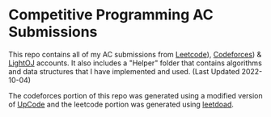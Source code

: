 # Competitive Programming AC Submissions

This repo contains all of my AC submissions from [Leetcode](https://leetcode.com/simon7426/)), [Codeforces](https://codeforces.com/submissions/Simon7426)) & [LightOJ](https://lightoj.com/user/rian66746) accounts. It also includes a "Helper" folder that contains algorithms and data structures that I have implemented and used. (Last Updated 2022-10-04)

The codeforces portion of this repo was generated using a modified version of [UpCode](https://github.com/crapthecoder/UpCode) and the leetcode portion was generated using [leetdoad](https://github.com/jiachengxu/leetdoad).
